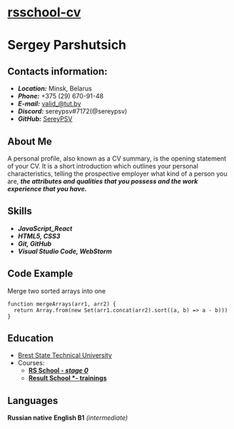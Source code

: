 # **[rsschool-cv](https://sereypsv.github.io/rsschool-cv/)**

# **Sergey Parshutsich**

## **Contacts information:**

- **_Location:_** Minsk, Belarus
- **_Phone:_** +375 (29) 670-91-48
- **_E-mail:_** valid_@tut.by
- **_Discord:_** sereypsv#7172(@sereypsv)
- **_GitHub:_** [SereyPSV](https://github.com/sereypsv)

## **About Me**

A personal profile, also known as a CV summary, is the opening statement of your CV. It is a short introduction which outlines your personal characteristics, telling the prospective employer what kind of a person you are, **_the attributes and qualities that you possess and the work experience that you have._**

## **Skills**

- **_JavaScript_React_**
- **_HTML5, CSS3_**
- **_Git, GitHub_**
- **_Visual Studio Code, WebStorm_**

## **Code Example**

Merge two sorted arrays into one

```
function mergeArrays(arr1, arr2) {
  return Array.from(new Set(arr1.concat(arr2).sort((a, b) => a - b)))
}
```

## **Education**

- [Brest State Technical University](https://www.bstu.by/)
- Courses:
  - **[RS School _- stage 0_](https://rs.school/)**
  - **[Result School \*- trainings](https://result.school/)**

## **Languages**

**Russian native**
**English B1** _(intermediate)_
